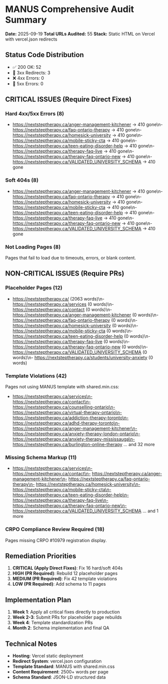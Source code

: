 # MANUS Comprehensive Audit Summary

**Date:** 2025-09-19
**Total URLs Audited:** 55
**Stack:** Static HTML on Vercel with vercel.json redirects

## Status Code Distribution
- ✅ 200 OK: 52
- 🔄 3xx Redirects: 3
- ❌ 4xx Errors: 0
- 🚨 5xx Errors: 0

## CRITICAL ISSUES (Require Direct Fixes)

### Hard 4xx/5xx Errors (8)
- https://nextsteptherapy.ca/anger-management-kitchener → 410 gone\n- https://nextsteptherapy.ca/faq-ontario-therapy → 410 gone\n- https://nextsteptherapy.ca/homesick-university → 410 gone\n- https://nextsteptherapy.ca/mobile-sticky-cta → 410 gone\n- https://nextsteptherapy.ca/teen-eating-disorder-help → 410 gone\n- https://nextsteptherapy.ca/therapy-faq-live → 410 gone\n- https://nextsteptherapy.ca/therapy-faq-ontario-new → 410 gone\n- https://nextsteptherapy.ca/VALIDATED_UNIVERSITY_SCHEMA → 410 gone

### Soft 404s (8)
- https://nextsteptherapy.ca/anger-management-kitchener → 410 gone\n- https://nextsteptherapy.ca/faq-ontario-therapy → 410 gone\n- https://nextsteptherapy.ca/homesick-university → 410 gone\n- https://nextsteptherapy.ca/mobile-sticky-cta → 410 gone\n- https://nextsteptherapy.ca/teen-eating-disorder-help → 410 gone\n- https://nextsteptherapy.ca/therapy-faq-live → 410 gone\n- https://nextsteptherapy.ca/therapy-faq-ontario-new → 410 gone\n- https://nextsteptherapy.ca/VALIDATED_UNIVERSITY_SCHEMA → 410 gone

### Not Loading Pages (8)
Pages that fail to load due to timeouts, errors, or blank content.

## NON-CRITICAL ISSUES (Require PRs)

### Placeholder Pages (12)
- https://nextsteptherapy.ca/ (2063 words)\n- https://nextsteptherapy.ca/services (0 words)\n- https://nextsteptherapy.ca/contact (0 words)\n- https://nextsteptherapy.ca/anger-management-kitchener (0 words)\n- https://nextsteptherapy.ca/faq-ontario-therapy (0 words)\n- https://nextsteptherapy.ca/homesick-university (0 words)\n- https://nextsteptherapy.ca/mobile-sticky-cta (0 words)\n- https://nextsteptherapy.ca/teen-eating-disorder-help (0 words)\n- https://nextsteptherapy.ca/therapy-faq-live (0 words)\n- https://nextsteptherapy.ca/therapy-faq-ontario-new (0 words)\n- https://nextsteptherapy.ca/VALIDATED_UNIVERSITY_SCHEMA (0 words)\n- https://nextsteptherapy.ca/students/university-anxiety (0 words)

### Template Violations (42)
Pages not using MANUS template with shared.min.css:
- https://nextsteptherapy.ca/services\n- https://nextsteptherapy.ca/contact\n- https://nextsteptherapy.ca/counselling-ontario\n- https://nextsteptherapy.ca/virtual-therapy-ontario\n- https://nextsteptherapy.ca/addiction-therapy-toronto\n- https://nextsteptherapy.ca/adhd-therapy-toronto\n- https://nextsteptherapy.ca/anger-management-kitchener\n- https://nextsteptherapy.ca/anxiety-therapy-london-ontario\n- https://nextsteptherapy.ca/anxiety-therapy-mississauga\n- https://nextsteptherapy.ca/burlington-online-therapy
... and 32 more

### Missing Schema Markup (11)
- https://nextsteptherapy.ca/services\n- https://nextsteptherapy.ca/contact\n- https://nextsteptherapy.ca/anger-management-kitchener\n- https://nextsteptherapy.ca/faq-ontario-therapy\n- https://nextsteptherapy.ca/homesick-university\n- https://nextsteptherapy.ca/mobile-sticky-cta\n- https://nextsteptherapy.ca/teen-eating-disorder-help\n- https://nextsteptherapy.ca/therapy-faq-live\n- https://nextsteptherapy.ca/therapy-faq-ontario-new\n- https://nextsteptherapy.ca/VALIDATED_UNIVERSITY_SCHEMA
... and 1 more

### CRPO Compliance Review Required (18)
Pages missing CRPO #10979 registration display.

## Remediation Priorities
1. **CRITICAL (Apply Direct Fixes)**: Fix 16 hard/soft 404s
2. **HIGH (PR Required)**: Rebuild 12 placeholder pages
3. **MEDIUM (PR Required)**: Fix 42 template violations
4. **LOW (PR Required)**: Add schema to 11 pages

## Implementation Plan
1. **Week 1**: Apply all critical fixes directly to production
2. **Week 2-3**: Submit PRs for placeholder page rebuilds
3. **Week 4**: Template standardization PRs
4. **Month 2**: Schema implementation and final QA

## Technical Notes
- **Hosting**: Vercel static deployment
- **Redirect System**: vercel.json configuration
- **Template Standard**: MANUS with shared.min.css
- **Content Requirement**: 2500+ words per page
- **Schema Standard**: JSON-LD structured data
